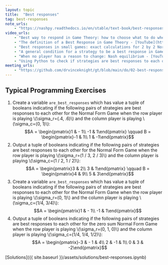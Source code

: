 ```yaml
---
layout: topic
title:  "Best responses"
tag: best-responses
note_urls:
    - "https://nashpy.readthedocs.io/en/stable/text-book/best-responses.html#best-responses"
video_urls:
    - "Best way to respond in Game Theory: how to choose what to do when matching pennies. - [YouTube](https://youtu.be/n3vS1jLkMp0) - [Private](https://cardiff.cloud.panopto.eu/Panopto/Pages/Viewer.aspx?id=9ed52684-29a6-4884-97af-af93010fc1bc)"
    - "The definition of a Best Response in Game Theory - [YouTube](https://youtu.be/V0Gyq4OeNVw) - [Private](https://cardiff.cloud.panopto.eu/Panopto/Pages/Viewer.aspx?id=3dcc1ff7-aa24-4390-a1da-af93010fca4c)"
    - "Best responses in small games: exact calculations for 2 by 2 Normal Form Games. - [YouTube](https://youtu.be/SNiZIYCNE90) - [Private](https://cardiff.cloud.panopto.eu/Panopto/Pages/Viewer.aspx?id=e095a55f-7e11-48ee-8b0a-af93010fcfda)"
    - "A general condition for a strategy to be a best response in Game Theory - [YouTube](https://youtu.be/Ms49pMcjeSI) - [Private](https://cardiff.cloud.panopto.eu/Panopto/Pages/Viewer.aspx?id=4273ca0a-5f4d-4463-9308-af93010fd957)"
    - "When no player has a reason to change: Nash equilibrium - [YouTube](https://youtu.be/R0aZ_4vd4cM) - [Private](https://cardiff.cloud.panopto.eu/Panopto/Pages/Viewer.aspx?id=9c1b0cbe-8bde-4024-936e-af93010ff23a)"
    - "Using Python to check if strategies are best responses to each other - [YouTube](https://youtu.be/h6zSP8G1aQw) - [Private](https://cardiff.cloud.panopto.eu/Panopto/Pages/Viewer.aspx?id=4aaf679f-7bd7-4d00-8edc-af9301100d43)"
meeting_urls:
    - "https://github.com/drvinceknight/gt/blob/main/do/02-best-response-condition.md"
---
```


## Typical Programming Exercises

1. Create a variable `are_best_responses` which has value a tuple of booleans indicating if the following pairs of strategies are best responses to each other for the Normal Form Game when the row player is playing \\(\sigma_r=(.4, .6)\\) and the column player is playing \\(\sigma_c=(0, 1)\\):
   $$A = \begin{pmatrix}1 & - 1\\ -1 & 1\end{pmatrix} \qquad B = \begin{pmatrix}-1 & 1\\ 1 & -1\end{pmatrix}$$
2. Output a tuple of booleans indicating if the following pairs of strategies are best responses to each other for the Normal Form Game when the row player is playing \\(\sigma_r=(1 / 3, 2 / 3)\\) and the column player is playing \\(\sigma_c=(1 / 2, 1 / 2)\\):
   $$A = \begin{pmatrix}3 & 2\\ 3 & 1\end{pmatrix} \qquad B = \begin{pmatrix}4 & 9\\ 5 & 3\end{pmatrix}$$
3. Create a variable `are_best_responses` which has value a tuple of booleans indicating if the following pairs of strategies are best responses to each other for the Normal Form Game when the row player is playing \\(\sigma_r=(0, 1)\\) and the column player is playing \\(\sigma_c=(1/4, 3/4)\\):
   $$A = \begin{pmatrix}1 & - 1\\ -1 & 1\end{pmatrix}$$
4. Output a tuple of booleans indicating if the following pairs of strategies are best responses to each other for the zero sum Normal Form Game when the row player is playing \\(\sigma_r=(0, 1, 0)\\) and the column player is playing \\(\sigma_c=(1/4, 1/4, 1/2)\\):
   $$A = \begin{pmatrix}-3 & - 1 & 4\\ 2 & -1 &  1\\ 0 & 3 & -2\end{pmatrix}$$

[Solutions]({{ site.baseurl }}/assets/solutions/best-responses.ipynb)

